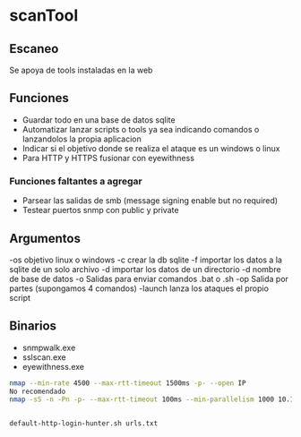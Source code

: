# scanTool

## Escaneo

Se apoya de tools instaladas en la web 



## Funciones


- Guardar todo en una base de datos sqlite
- Automatizar lanzar scripts o tools ya sea indicando comandos o lanzandolos la propia aplicacion
- Indicar si el objetivo donde se realiza el ataque es un windows o linux
- Para HTTP y HTTPS fusionar con eyewithness

### Funciones faltantes a agregar

- Parsear las salidas de smb (message signing enable but no required)
- Testear puertos snmp con public y private

## Argumentos

-os objetivo linux o windows
-c crear la db sqlite
-f importar los datos a la sqlite de un solo archivo
-d importar los datos de un directorio
-d nombre de base de datos
-o Salidas para enviar comandos .bat o .sh
-op Salida por partes (supongamos 4 comandos)
-launch lanza los ataques el propio script

## Binarios

- snmpwalk.exe
- sslscan.exe
- eyewithness.exe


```bash
nmap --min-rate 4500 --max-rtt-timeout 1500ms -p- --open IP
No recomendado
nmap -sS -n -Pn -p- --max-rtt-timeout 100ms --min-parallelism 1000 10.10.10.182


default-http-login-hunter.sh urls.txt
```